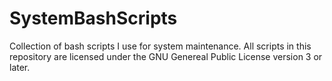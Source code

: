 SystemBashScripts
=================

Collection of bash scripts I use for system maintenance. All scripts in this repository are licensed under the GNU Genereal Public License version 3 or later.